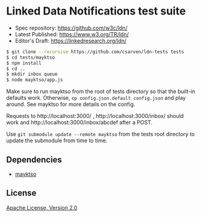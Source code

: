 # Linked Data Notifications test suite

* Spec repository: https://github.com/w3c/ldn/
* Latest Published: https://www.w3.org/TR/ldn/
* Editor's Draft: https://linkedresearch.org/ldn/

```bash
$ git clone --recursive https://github.com/csarven/ldn-tests tests
$ cd tests/mayktso
$ npm install
$ cd ..
$ mkdir inbox queue
$ node mayktso/app.js
```

Make sure to run mayktso from the root of tests directory so that the built-in
defaults work. Otherwise, `cp config.json.default config.json` and play around.
See mayktso for more details on the config.

Requests to http://localhost:3000/ , http://localhost:3000/inbox/ should work
and http://localhost:3000/inbox/abcdef after a POST.

Use `git submodule update --remote mayktso` from the tests root directory to
update the submodule from time to time.


## Dependencies
* [mayktso](https://github.com/csarven/mayktso)

## License
[Apache License, Version 2.0](http://www.apache.org/licenses/LICENSE-2.0)

